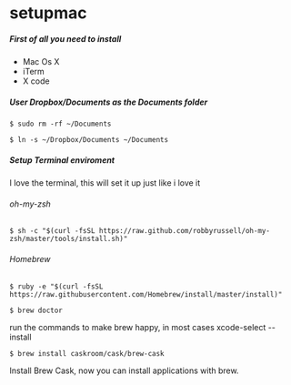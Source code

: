 # setupmac

##### First of all you need to install 

+ Mac Os X 
+ iTerm 
+ X code 

##### User Dropbox/Documents as the Documents folder
```
$ sudo rm -rf ~/Documents
```

```
$ ln -s ~/Dropbox/Documents ~/Documents
```

##### Setup Terminal enviroment 
I love the terminal, this will set it up just like i love it

###### oh-my-zsh
```
$ sh -c "$(curl -fsSL https://raw.github.com/robbyrussell/oh-my-zsh/master/tools/install.sh)"
```

###### Homebrew 
```
$ ruby -e "$(curl -fsSL https://raw.githubusercontent.com/Homebrew/install/master/install)"
```

```
$ brew doctor
```
run the commands to make brew happy, in most cases xcode-select --install


```
$ brew install caskroom/cask/brew-cask
```
Install Brew Cask, now you can install applications with brew. 


